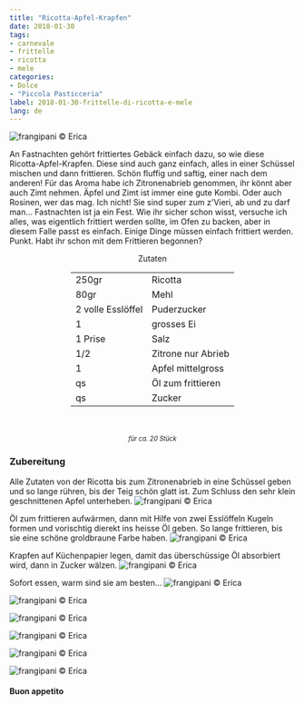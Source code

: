 ```yaml
---
title: "Ricotta-Apfel-Krapfen"
date: 2018-01-30
tags:
- carnevale
- frittelle 
- ricotta
- mele
categories:
- Dolce
- "Piccola Pasticceria" 
label: 2018-01-30-frittelle-di-ricotta-e-mele
lang: de 
---
```

![](../2018-01-30-frittelle-di-ricotta-e-mele/header.jpg "frangipani © Erica")

An Fastnachten gehört frittiertes Gebäck einfach dazu, so wie diese Ricotta-Apfel-Krapfen. Diese sind auch ganz einfach, alles in einer Schüssel mischen und dann frittieren. Schön fluffig und saftig, einer nach dem anderen! Für das Aroma habe ich Zitronenabrieb genommen, ihr könnt aber auch Zimt nehmen. Äpfel und Zimt ist immer eine gute Kombi. Oder auch Rosinen, wer das mag. Ich nicht! Sie sind super zum z'Vieri, ab und zu darf man... Fastnachten ist ja ein Fest. Wie ihr sicher schon wisst, versuche ich alles, was eigentlich frittiert werden sollte, im Ofen zu backen, aber in diesem Falle passt es einfach. Einige Dinge müssen einfach frittiert werden. Punkt. Habt ihr schon mit dem Frittieren begonnen?

<div id="wrapper" style="text-align: center">
  <div id="yourdiv" style="display: inline-block;">
    <div class="ingredients">
      <div class="ingredients-title">Zutaten</div>
      <table>
        <tbody>
          <tr>
            <td>250gr</td>
            <td>Ricotta</td>
          </tr>
          <tr>
            <td>80gr</td>
            <td>Mehl</td>
          </tr>
          <tr>
            <td>2 volle Esslöffel</td>
            <td>Puderzucker</td>
          </tr>
          <tr>
            <td>1</td>
            <td>grosses Ei</td>
          </tr>
          <tr>
            <td>1 Prise</td>
            <td>Salz</td>
          </tr>
          <tr>
            <td>1/2</td>
            <td>Zitrone nur Abrieb</td>
          </tr>      
          <tr>
            <td>1</td>
            <td>Apfel mittelgross</td>
          </tr>
          <tr> 
            <td>qs</td>
            <td>Öl zum frittieren</td>
          </tr>
          <tr>
            <td>qs</td>
            <td>Zucker</td>
          </tr>
        </tbody>
      </table>
      <br></br>
      <i class="pull-right" style="font-size: 80%;">für ca. 20 Stück</i>
    </div>
  </div>
</div>


<h3>
  <font color="grey">
    <i class="fa-solid fa-gears"></i>
  </font> Zubereitung
</h3>

Alle Zutaten von der Ricotta bis zum Zitronenabrieb in eine Schüssel geben und so lange rühren, bis der Teig schön glatt ist. Zum Schluss den sehr klein geschnittenen Apfel unterheben.
![](../2018-01-30-frittelle-di-ricotta-e-mele/impasto.jpg "frangipani © Erica")

Öl zum frittieren aufwärmen, dann mit Hilfe von zwei Esslöffeln Kugeln formen und vorischtig dierekt ins heisse Öl geben. So lange frittieren, bis sie eine schöne groldbraune Farbe haben.
![](../2018-01-30-frittelle-di-ricotta-e-mele/friggere.jpg "frangipani © Erica")

Krapfen auf Küchenpapier legen, damit das überschüssige Öl absorbiert wird, dann in Zucker wälzen.
![](../2018-01-30-frittelle-di-ricotta-e-mele/carta.jpg "frangipani © Erica")

Sofort essen, warm sind sie am besten...
![](../2018-01-30-frittelle-di-ricotta-e-mele/risultato1.jpg "frangipani © Erica")

![](../2018-01-30-frittelle-di-ricotta-e-mele/risultato2.jpg "frangipani © Erica")

![](../2018-01-30-frittelle-di-ricotta-e-mele/risultato3.jpg "frangipani © Erica")

![](../2018-01-30-frittelle-di-ricotta-e-mele/risultato4.jpg "frangipani © Erica")

![](../2018-01-30-frittelle-di-ricotta-e-mele/risultato5.jpg "frangipani © Erica")

![](../2018-01-30-frittelle-di-ricotta-e-mele/risultato6.jpg "frangipani © Erica")

<h4>Buon appetito
  <font color="red">
    <i class="fa-regular fa-face-smile"></i>
  </font>
</h4>